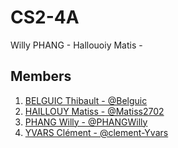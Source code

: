 # CS2-4A

Willy PHANG - 
Hallouoiy Matis - 

## Members 

1. [BELGUIC Thibault - @Belguic](https://github.com/Beleguic)
2. [HAILLOUY Matiss - @Matiss2702](https://github.com/Matiss2702)
3. [PHANG Willy - @PHANGWilly](https://github.com/PHANGWilly)
4. [YVARS Clément - @clement-Yvars](https://github.com/clement-Yvars)
